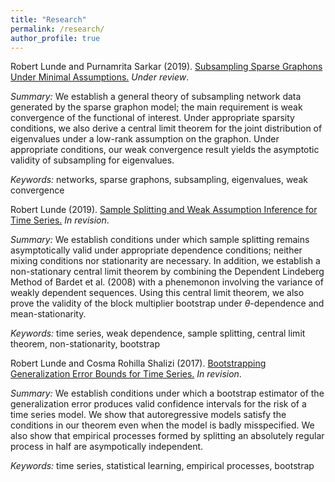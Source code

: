 ```yaml
---
title: "Research"
permalink: /research/
author_profile: true
---
```

Robert Lunde and Purnamrita Sarkar (2019). [Subsampling Sparse Graphons Under Minimal Assumptions.](https://arxiv.org/pdf/1907.12528.pdf) <i>Under review</i>.    

<i>Summary:</i> We establish a general theory of subsampling network data generated by the sparse
graphon model; the main requirement is weak convergence of the functional of interest. Under appropriate
sparsity conditions, we also derive a central limit theorem for the joint distribution of eigenvalues under a 
low-rank assumption on the graphon.  Under appropriate conditions, our weak convergence result yields the asymptotic validity of subsampling for eigenvalues.    

<i>Keywords:</i> networks, sparse graphons, subsampling, eigenvalues, weak convergence  

Robert Lunde (2019). [Sample Splitting and Weak Assumption Inference for Time Series.](https://arxiv.org/abs/1902.07425)  <i>In revision</i>.  

<i>Summary:</i> We establish conditions under which sample splitting remains asymptotically valid under
appropriate dependence conditions; neither mixing conditions nor stationarity are necessary.  In addition,
we establish a non-stationary central limit theorem by combining the Dependent Lindeberg Method of Bardet et
al. (2008) with a phenemonon involving the variance of weakly dependent sequences.  Using this central
limit theorem, we also prove the validity of the block multiplier bootstrap under $\theta$-dependence and
mean-stationarity.   

<i>Keywords:</i> time series, weak dependence, sample splitting, central limit theorem, non-stationarity, bootstrap

Robert Lunde and Cosma Rohilla Shalizi (2017). [Bootstrapping Generalization Error Bounds for Time Series.](https://arxiv.org/abs/1711.02834)  <i>In revision</i>.

<i>Summary:</i> We establish conditions under which a bootstrap estimator of the generalization error produces
valid confidence intervals for the risk of a time series model.  We show that autoregressive models satisfy
the conditions in our theorem even when the model is badly misspecified.  We also show that empirical
processes formed by splitting an absolutely regular process in half are asympotically independent.  

<i>Keywords:</i> time series, statistical learning, empirical processes, bootstrap



